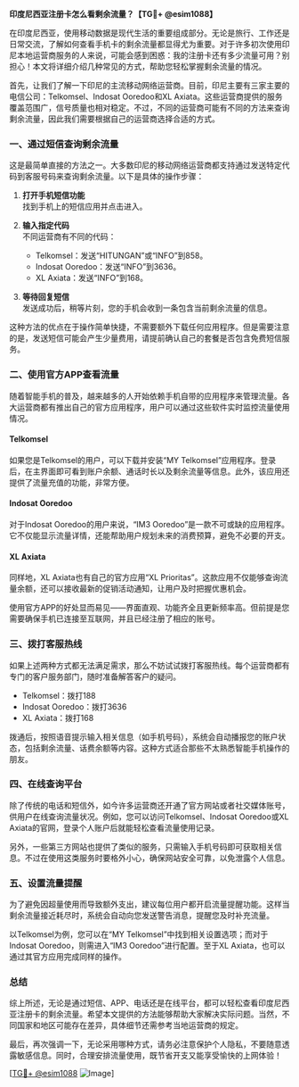 **印度尼西亚注册卡怎么看剩余流量？【TG💪+ @esim1088】**

在印度尼西亚，使用移动数据是现代生活的重要组成部分。无论是旅行、工作还是日常交流，了解如何查看手机卡的剩余流量都显得尤为重要。对于许多初次使用印尼本地运营商服务的人来说，可能会感到困惑：我的注册卡还有多少流量可用？别担心！本文将详细介绍几种常见的方式，帮助您轻松掌握剩余流量的情况。

首先，让我们了解一下印尼的主流移动网络运营商。目前，印尼主要有三家主要的电信公司：Telkomsel、Indosat Ooredoo和XL Axiata。这些运营商提供的服务覆盖范围广，信号质量也相对稳定。不过，不同的运营商可能有不同的方法来查询剩余流量，因此我们需要根据自己的运营商选择合适的方式。

### **一、通过短信查询剩余流量**

这是最简单直接的方法之一。大多数印尼的移动网络运营商都支持通过发送特定代码到客服号码来查询剩余流量。以下是具体的操作步骤：

1. **打开手机短信功能**  
   找到手机上的短信应用并点击进入。

2. **输入指定代码**  
   不同运营商有不同的代码：
   - Telkomsel：发送“HITUNGAN”或“INFO”到858。
   - Indosat Ooredoo：发送“INFO”到3636。
   - XL Axiata：发送“INFO”到168。

3. **等待回复短信**  
   发送成功后，稍等片刻，您的手机会收到一条包含当前剩余流量的信息。

这种方法的优点在于操作简单快捷，不需要额外下载任何应用程序。但是需要注意的是，发送短信可能会产生少量费用，请提前确认自己的套餐是否包含免费短信服务。

### **二、使用官方APP查看流量**

随着智能手机的普及，越来越多的人开始依赖手机自带的应用程序来管理流量。各大运营商都有推出自己的官方应用程序，用户可以通过这些软件实时监控流量使用情况。

#### **Telkomsel**
如果您是Telkomsel的用户，可以下载并安装“MY Telkomsel”应用程序。登录后，在主界面即可看到账户余额、通话时长以及剩余流量等信息。此外，该应用还提供了流量充值的功能，非常方便。

#### **Indosat Ooredoo**
对于Indosat Ooredoo的用户来说，“IM3 Ooredoo”是一款不可或缺的应用程序。它不仅能显示流量详情，还能帮助用户规划未来的消费预算，避免不必要的开支。

#### **XL Axiata**
同样地，XL Axiata也有自己的官方应用“XL Prioritas”。这款应用不仅能够查询流量余额，还可以接收最新的促销活动通知，让用户及时把握优惠机会。

使用官方APP的好处显而易见——界面直观、功能齐全且更新频率高。但前提是您需要确保手机已连接至互联网，并且已经注册了相应的账号。

### **三、拨打客服热线**

如果上述两种方式都无法满足需求，那么不妨试试拨打客服热线。每个运营商都有专门的客户服务部门，随时准备解答客户的疑问。

- Telkomsel：拨打188
- Indosat Ooredoo：拨打3636
- XL Axiata：拨打168

拨通后，按照语音提示输入相关信息（如手机号码），系统会自动播报您的账户状态，包括剩余流量、话费余额等内容。这种方式适合那些不太熟悉智能手机操作的朋友。

### **四、在线查询平台**

除了传统的电话和短信外，如今许多运营商还开通了官方网站或者社交媒体账号，供用户在线查询流量状况。例如，您可以访问Telkomsel、Indosat Ooredoo或XL Axiata的官网，登录个人账户后就能轻松查看流量使用记录。

另外，一些第三方网站也提供了类似的服务，只需输入手机号码即可获取相关信息。不过在使用这类服务时要格外小心，确保网站安全可靠，以免泄露个人信息。

### **五、设置流量提醒**

为了避免因超量使用而导致额外支出，建议每位用户都开启流量提醒功能。这样当剩余流量接近耗尽时，系统会自动向您发送警告消息，提醒您及时补充流量。

以Telkomsel为例，您可以在“MY Telkomsel”中找到相关设置选项；而对于Indosat Ooredoo，则需进入“IM3 Ooredoo”进行配置。至于XL Axiata，也可以通过其官方应用完成同样的操作。

### **总结**

综上所述，无论是通过短信、APP、电话还是在线平台，都可以轻松查看印度尼西亚注册卡的剩余流量。希望本文提供的方法能够帮助大家解决实际问题。当然，不同国家和地区可能存在差异，具体细节还需参考当地运营商的规定。

最后，再次强调一下，无论采用哪种方式，请务必注意保护个人隐私，不要随意透露敏感信息。同时，合理安排流量使用，既节省开支又能享受愉快的上网体验！

[[TG💪+ @esim1088](https://t.me/s/esim1088) ![Image](https://i.postimg.cc/4NQfJmqS/Snipaste-2025-05-13-00-14-12.png)]